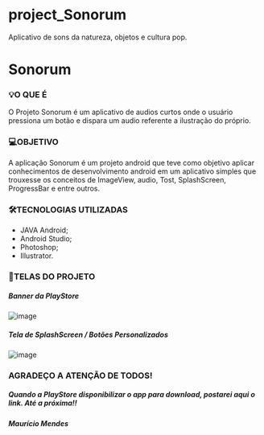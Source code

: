 # project_Sonorum
Aplicativo de sons da natureza, objetos e cultura pop.

<h1>Sonorum</h1>

<h3>💡O QUE É</h3>

O Projeto Sonorum é um aplicativo de audios curtos onde o usuário pressiona um botão e dispara um audio referente a ilustração do próprio. 

<h3>💻OBJETIVO</h3>

A aplicação Sonorum é um projeto android que teve como objetivo aplicar conhecimentos de desenvolvimento android em um aplicativo simples que trouxesse os conceitos de ImageView, audio, Tost, SplashScreen, ProgressBar e entre outros. 


<h3>🛠TECNOLOGIAS UTILIZADAS</h3>

<ul>
  <li>JAVA Android;</li>
  <li>Android Studio;</li>
  <li>Photoshop;</li>
  <li>Illustrator.</li>
  
</ul>

<h3>🎨TELAS DO PROJETO</h3>

<h5>Banner da PlayStore</h5>

![image](https://user-images.githubusercontent.com/30990442/124629033-68667c00-de57-11eb-9612-f74551dc38e8.png)

<h5>Tela de SplashScreen / Botões Personalizados</h5>

![image](https://user-images.githubusercontent.com/30990442/124631839-24c14180-de5a-11eb-90b4-e90a1c395cd3.png)


<h3>AGRADEÇO A ATENÇÃO DE TODOS!</h3>
<h5><i>Quando a PlayStore disponibilizar o app para download, postarei aqui o link. Até a próxima!!</i><h5>

<h5><i>Maurício Mendes</i><h5>
  
